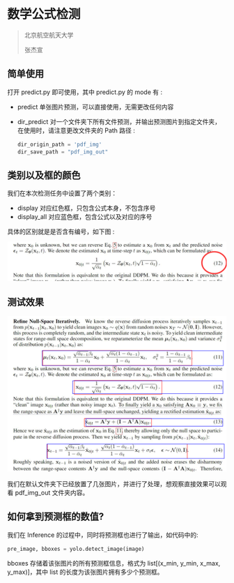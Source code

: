 # 数学公式检测

> 北京航空航天大学
>
> 张杰宣

## 简单使用

打开 predict.py 即可使用，其中 predict.py 的 mode 有 :

- predict 单张图片预测，可以直接使用，无需更改任何内容

- dir_predict 对一个文件夹下所有文件预测，并输出预测图片到指定文件夹，在使用时，请注意更改文件夹的 Path 路径 :

  ```python
  dir_origin_path = 'pdf_img'
  dir_save_path = "pdf_img_out"
  ```

## 类别以及框的颜色

我们在本次检测任务中设置了两个类别：

- display 对应红色框，只包含公式本身，不包含序号
- display_all 对应蓝色框，包含公式以及对应的序号

具体的区别就是是否含有编号，如下图 :

<img src=".\source\1.png" alt="image-20230813163946494" style="zoom:50%;" />

## 测试效果

<img src=".\pdf_img_out\1.png" alt="1" style="zoom:50%;" />

我们在默认文件夹下已经放置了几张图片，并进行了处理，想观察直接效果可以观看 pdf_img_out 文件夹内容。

## 如何拿到预测框的数值?

我们在 Inference 的过程中，同时将预测框也进行了输出，如代码中的:

```python
pre_image, bboxes = yolo.detect_image(image)
```

bboxes 存储着该张图片的所有预测框信息，格式为 list[(x_min, y_min, x_max, y_max)]，其中 list 的长度为该张图片拥有多少个预测框。

